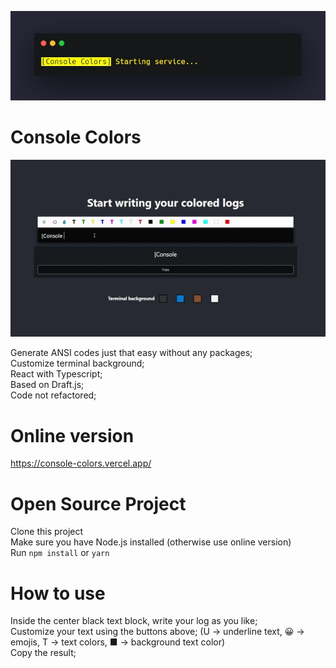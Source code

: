 <p align="center">
<img src="public/placeholder.jpg" />
<p>

 
<p align="center">
<h1>Console Colors</h1>
<img src="public/gif.gif" />
<p>  
Generate ANSI codes just that easy without any packages;<br/>
Customize terminal background;<br/>
React with Typescript;<br/>
Based on Draft.js;<br/>
Code not refactored;<br/>
  
# Online version  
https://console-colors.vercel.app/  
  
# Open Source Project  
Clone this project  
Make sure you have Node.js installed (otherwise use online version)  
Run `npm install` or `yarn`  
  
# How to use  
Inside the center black text block, write your log as you like;  
Customize your text using the buttons above; (U -> underline text, 😀 -> emojis, T -> text colors, ■ -> background text color)  
Copy the result;  